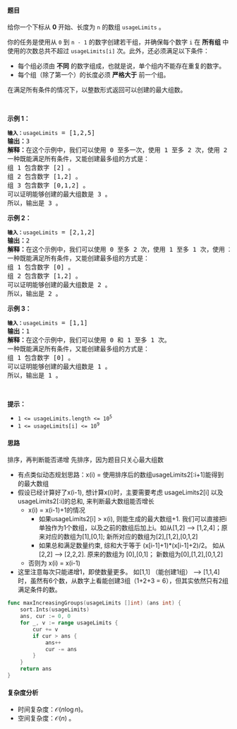 #### 题目  

<p>给你一个下标从 <strong>0</strong> 开始、长度为 <code>n</code> 的数组 <code>usageLimits</code> 。</p>

<p>你的任务是使用从 <code>0</code> 到 <code>n - 1</code> 的数字创建若干组，并确保每个数字 <code>i</code> 在 <strong>所有组</strong> 中使用的次数总共不超过 <code>usageLimits[i]</code> 次。此外，还必须满足以下条件：</p>

<ul>
	<li>每个组必须由 <strong>不同</strong> 的数字组成，也就是说，单个组内不能存在重复的数字。</li>
	<li>每个组（除了第一个）的长度必须 <strong>严格大于</strong> 前一个组。</li>
</ul>

<p>在满足所有条件的情况下，以整数形式返回可以创建的最大组数。</p>

<p> </p>

<p><strong>示例 1：</strong></p>

<pre><code><strong>输入：</strong>usageLimits</code> = [1,2,5]
<strong>输出：</strong>3
<strong>解释：</strong>在这个示例中，我们可以使用 0 至多一次，使用 1 至多 2 次，使用 2 至多 5 次。
一种既能满足所有条件，又能创建最多组的方式是： 
组 1 包含数字 [2] 。
组 2 包含数字 [1,2] 。
组 3 包含数字 [0,1,2] 。 
可以证明能够创建的最大组数是 3 。 
所以，输出是 3 。 </pre>

<p><strong>示例 2：</strong></p>

<pre><code><strong>输入：</strong></code><code>usageLimits</code> = [2,1,2]
<strong>输出：</strong>2
<strong>解释：</strong>在这个示例中，我们可以使用 0 至多 2 次，使用 1 至多 1 次，使用 2 至多 2 次。
一种既能满足所有条件，又能创建最多组的方式是： 
组 1 包含数字 [0] 。 
组 2 包含数字 [1,2] 。
可以证明能够创建的最大组数是 2 。 
所以，输出是 2 。 
</pre>

<p><strong>示例 3：</strong></p>

<pre><code><strong>输入：</strong></code><code>usageLimits</code> = [1,1]
<strong>输出：</strong>1
<strong>解释：</strong>在这个示例中，我们可以使用 0 和 1 至多 1 次。 
一种既能满足所有条件，又能创建最多组的方式是：
组 1 包含数字 [0] 。
可以证明能够创建的最大组数是 1 。 
所以，输出是 1 。 
</pre>

<p> </p>

<p><strong>提示：</strong></p>

<ul>
	<li><code>1 &lt;= usageLimits.length &lt;= 10<sup>5</sup></code></li>
	<li><code>1 &lt;= usageLimits[i] &lt;= 10<sup>9</sup></code></li>
</ul>
 
#### 思路  

排序，再判断能否递增
先排序，因为题目只关心最大组数
- 有点类似动态规划思路：x(i) = 使用排序后的数组usageLimits2[:i+1]能得到的最大数组
- 假设已经计算好了x(i-1), 想计算x(i)时，主要需要考虑 usageLimits2[i] 以及  usageLimits2[:i]的总和, 来判断最大数组能否增长
    - x(i) = x(i-1)+1的情况
        - 如果usageLimits2[i] > x(i), 则能生成的最大数组+1. 我们可以直接把i单独作为1个数组，以及之前的数组后加上i。如从[1,2] --> [1,2,4]；原来对应的数组为[1],[0,1]; 新所对应的数组为[2],[1,2],[0,1,2]
        - 如果总和满足数量约束,  综和大于等于 (x[i-1]+1)*(x[i-1]+2)/2。 如从[2,2] --> [2,2,2]. 原来的数组为 [0],[0,1]； 新数组为[0],[1,2],[0,1,2]
    - 否则为 x(i) = x(i-1)
- 这里注意每次只能递增1，即使数量更多。 如[1,1] （能创建1组） --> [1,1,4] 时，虽然有6个数，从数字上看能创建3组（1+2+3 = 6），但其实依然只有2组满足条件的数。


```go 
func maxIncreasingGroups(usageLimits []int) (ans int) {
	sort.Ints(usageLimits)
	ans, cur := 0, 0
	for _, v := range usageLimits {
		cur += v
		if cur > ans {
			ans++
			cur -= ans
		}
	}
	return ans
}
```

#### 复杂度分析  

- 时间复杂度：$\mathcal{O}(n\log n)$。
- 空间复杂度：$\mathcal{O}(n)$ 。